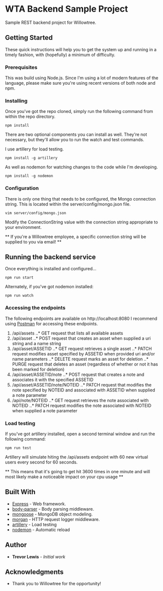 # WTA Backend Sample Project

Sample REST backend project for Willowtree.

## Getting Started

These quick instructions will help you to get the system up and running in a timely fashion, with (hopefully) a minimum of difficulty.

### Prerequisites

This was build using Node.js. Since I'm using a lot of modern features of the language, please make sure you're using recent versions of both node and npm.

### Installing

Once you've got the repo cloned, simply run the following command from within the repo directory.

```
npm install
```

There are two optional components you can install as well. They're not necessary, but they'll allow you to run the watch and test commands.

I use artillery for load testing.

```
npm install -g artillery
```
As well as nodemon for watching changes to the code while I'm developing.

```
npm install -g nodemon
```

### Configuration

There is only one thing that needs to be configured, the Mongo connection string.
This is located within the server/config/mongo.json file.

```
vim server/config/mongo.json
```
Modify the ConnectionString value with the connection string appropriate to your environment.

** If you're a Willowtree employee, a specific connection string will be supplied to you via email! **

## Running the backend service

Once everything is installed and configured...

```
npm run start
```

Alternately, if you've got nodemon installed:

```
npm run watch
```

### Accessing the endpoints

The following endpoints are available on http://localhost:8080
I recommend using [Postman](https://www.getpostman.com/) for accessing these endpoints.

1. /api/assets
..* GET request that lists all available assets
2. /api/asset
..* POST request that creates an asset when supplied a uri string and a name string
3. /api/asset/ASSETID
..* GET request retrieves a single asset
..* PATCH request modifies asset specified by ASSETID when provided uri and/or name parameters
..* DELETE request marks an asset for deletion
..* PURGE request that deletes an asset (regardless of whether or not it has been marked for deletion)
4. /api/asset/ASSETID/note
..* POST request that creates a note and associates it with the specified ASSETID
5. /api/asset/ASSETID/note/NOTEID
..* PATCH request that modifies the note specified by NOTEID and associated with ASSETID when supplied a note parameter
6. /api/note/NOTEID
..* GET request retrieves the note associated with NOTEID
..* PATCH request modifies the note associated with NOTEID when supplied a note parameter

### Load testing

If you've got artillery installed, open a second terminal window and run the following command:

```
npm run test
```

Artillery will simulate hiting the /api/assets endpoint with 60 new virtual users every second for 60 seconds. 

** This means that it's going to get hit 3600 times in one minute and will most likely make a noticeable impact on your cpu usage **

## Built With

* [Express](https://expressjs.com/) - Web framework.
* [body-parser](https://github.com/expressjs/body-parser) - Body parsing middleware.
* [mongoose](http://mongoosejs.com/) - MongoDB object modeling.
* [morgan](https://github.com/expressjs/morgan) - HTTP request logger middleware.
* [artillery](https://artillery.io/) - Load testing
* [nodemon](https://nodemon.io/) - Automatic reload


## Author

* **Trevor Lewis** - *Initial work* 

## Acknowledgments

* Thank you to Willowtree for the opportunity!
